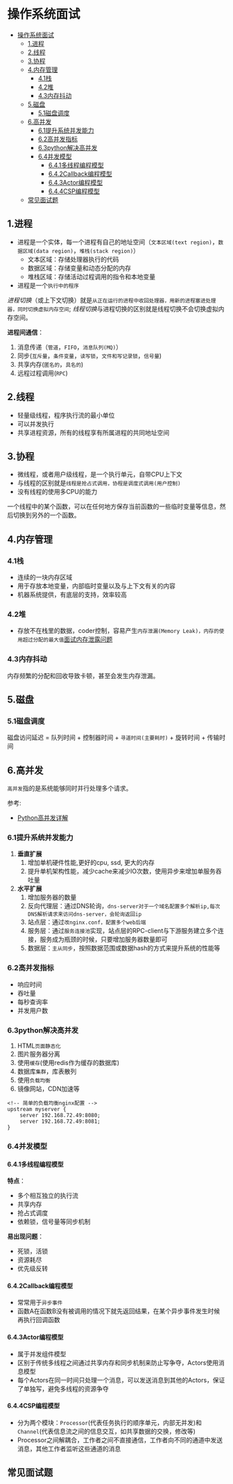 # 操作系统面试

<!-- TOC -->

- [操作系统面试](#操作系统面试)
    - [1.进程](#1进程)
    - [2.线程](#2线程)
    - [3.协程](#3协程)
    - [4.内存管理](#4内存管理)
        - [4.1栈](#41栈)
        - [4.2堆](#42堆)
        - [4.3内存抖动](#43内存抖动)
    - [5.磁盘](#5磁盘)
        - [5.1磁盘调度](#51磁盘调度)
    - [6.高并发](#6高并发)
        - [6.1提升系统并发能力](#61提升系统并发能力)
        - [6.2高并发指标](#62高并发指标)
        - [6.3python解决高并发](#63python解决高并发)
        - [6.4并发模型](#64并发模型)
            - [6.4.1多线程编程模型](#641多线程编程模型)
            - [6.4.2Callback编程模型](#642callback编程模型)
            - [6.4.3Actor编程模型](#643actor编程模型)
            - [6.4.4CSP编程模型](#644csp编程模型)
    - [常见面试题](#常见面试题)

<!-- /TOC -->

## 1.进程

- 进程是一个实体，每一个进程有自己的地址空间（`文本区域(text region)`，`数据区域(data region)`，`堆栈(stack region)`）
  - 文本区域：存储处理器执行的代码
  - 数据区域：存储变量和动态分配的内存
  - 堆栈区域：存储活动过程调用的指令和本地变量
- 进程是一个`执行中的程序`

*进程切换*（或上下文切换）就是`从正在运行的进程中收回处理器，用新的进程塞进处理器，同时切换虚拟内存空间`;
*线程切换*与进程切换的区别就是线程切换不会切换虚拟内存空间。

**进程间通信**：

1. 消息传递（`管道`，`FIFO`，`消息队列(MQ)`）
2. 同步(`互斥量`，`条件变量`，`读写锁`，`文件和写记录锁`，`信号量`)
3. 共享内存(`匿名的`，`具名的`)
4. 远程过程调用(`RPC`)

## 2.线程

- 轻量级线程，程序执行流的最小单位
- 可以并发执行
- 共享进程资源，所有的线程享有所属进程的共同地址空间

## 3.协程

- 微线程，或者用户级线程，是一个执行单元，自带CPU上下文
- 与线程的区别就是`线程是抢占式调用，协程是调度式调用(用户控制)`
- 没有线程的使用多CPU的能力

一个线程中的某个函数，可以在任何地方保存当前函数的一些临时变量等信息，然后切换到另外的一个函数。

## 4.内存管理

### 4.1栈

- 连续的一块内存区域
- 用于存放本地变量，内部临时变量以及与上下文有关的内容
- 机器系统提供，有底层的支持，效率较高

### 4.2堆

- 存放不在栈里的数据，coder控制，容易产生`内存泄漏(Memory Leak)，内存的使用超过分配的最大值`[面试内存泄露问题](https://blog.csdn.net/zy_jibai/article/details/80957169)

### 4.3内存抖动

内存频繁的分配和回收导致卡顿，甚至会发生内存泄漏。

## 5.磁盘

### 5.1磁盘调度

磁盘访问延迟 = 队列时间 + 控制器时间 + `寻道时间(主要耗时)` + 旋转时间 + 传输时间

## 6.高并发

`高并发`指的是系统能够同时并行处理多个请求。

参考:

- [Python高并发详解](https://www.cnblogs.com/daofaziran/p/10154986.html)

### 6.1提升系统并发能力

1. **垂直扩展**
   1. 增加单机硬件性能,更好的cpu, ssd, 更大的内存
   2. 提升单机架构性能，减少cache来减少IO次数，使用异步来增加单服务吞吐量
2. **水平扩展**
   1. 增加服务器的数量
   2. 反向代理层：通过DNS轮询，`dns-server对于一个域名配置多个解析ip,每次DNS解析请求来访问dns-server，会轮询返回ip`
   3. 站点层：通过`改nginx.conf，配置多个web后端`
   4. 服务层：通过`服务连接池`实现，站点层的RPC-client与下游服务建立多个连接，服务成为瓶颈的时候，只要增加服务器数量即可
   5. 数据层：`主从同步`，按照数据范围或数据hash的方式来提升系统的性能等

### 6.2高并发指标

- 响应时间
- 吞吐量
- 每秒查询率
- 并发用户数

### 6.3python解决高并发

1. HTML`页面静态化`
2. 图片服务器分离
3. 使用`缓存`(使用redis作为缓存的数据库)
4. 数据库`集群`，库表散列
5. 使用`负载均衡`
6. 镜像网站，CDN加速等

```nginx
<!-- 简单的负载均衡nginx配置 -->
upstream myserver {
    server 192.168.72.49:8080;
    server 192.168.72.49:8081;
}
```

### 6.4并发模型

#### 6.4.1多线程编程模型

**特点**：

- 多个相互独立的执行流
- 共享内存
- 抢占式调度
- 依赖锁，信号量等同步机制

**易出现问题**：

- 死锁，活锁
- 资源耗尽
- 优先级反转

#### 6.4.2Callback编程模型

- 常常用于`异步事件`
- 函数A在函数B没有被调用的情况下就先返回结果，在某个异步事件发生时候再执行回调函数

#### 6.4.3Actor编程模型

- 属于并发组件模型
- 区别于传统多线程之间通过共享内存和同步机制来防止写争夺，Actors使用消息模型
- 每个Actors在同一时间只处理一个消息，可以发送消息到其他的Actors，保证了单独写，避免多线程的资源争夺

#### 6.4.4CSP编程模型

- 分为两个模块：`Processor`(代表任务执行的顺序单元，内部无并发)和`Channel`(代表信息流之间的信息交互，如共享数据的交换，修改等)
- Processor之间解耦合，工作者之间不直接通信，工作者向不同的通道中发送消息，其他工作者监听这些通道的消息

## 常见面试题
